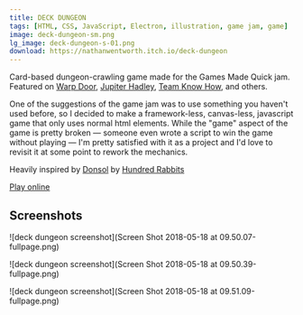 ```yaml
---
title: DECK DUNGEON
tags: [HTML, CSS, JavaScript, Electron, illustration, game jam, game]
image: deck-dungeon-sm.png
lg_image: deck-dungeon-s-01.png
download: https://nathanwentworth.itch.io/deck-dungeon
---
```

Card-based dungeon-crawling game made for the Games Made Quick jam. Featured on [Warp Door](http://warpdoor.com/2017/01/23/deck-dungeon-nathan-wentworth/), [Jupiter Hadley](https://www.youtube.com/watch?v=11tkXjJGpCQ), [Team Know How](https://www.teamknowhow.com/discover/discover/top-free-mac-games#Deck%20Dungeon), and others.

One of the suggestions of the game jam was to use something you haven't used before, so I decided to make a framework-less, canvas-less, javascript game that only uses normal html elements. While the "game" aspect of the game is pretty broken — someone even wrote a script to win the game without playing — I'm pretty satisfied with it as a project and I'd love to revisit it at some point to rework the mechanics.

Heavily inspired by [Donsol](https://hundredrabbits.itch.io/donsol) by [Hundred Rabbits](http://100r.co/)

[Play online](https://nathanwentworth.co/deck-dungeon)

## Screenshots

![deck dungeon screenshot](Screen Shot 2018-05-18 at 09.50.07-fullpage.png)

![deck dungeon screenshot](Screen Shot 2018-05-18 at 09.50.39-fullpage.png)

![deck dungeon screenshot](Screen Shot 2018-05-18 at 09.51.09-fullpage.png)